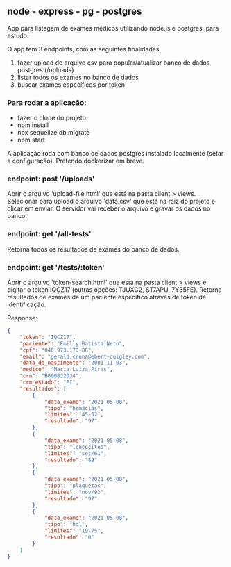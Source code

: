 ## node - express - pg - postgres

App para listagem de exames médicos utilizando node.js e postgres, para estudo.

O app tem 3 endpoints, com as seguintes finalidades:

1. fazer upload de arquivo csv para popular/atualizar banco de dados postgres (/uploads)
2. listar todos os exames no banco de dados
3. buscar exames específicos por token

### Para rodar a aplicação:

* fazer o clone do projeto
* npm install
* npx sequelize db:migrate
* npm start

A aplicação roda com banco de dados postgres instalado localmente (setar a configuração). Pretendo dockerizar em breve.

### **endpoint: post '/uploads'**

Abrir o arquivo 'upload-file.html' que está na pasta client > views. Selecionar para upload o arquivo 'data.csv' que está na raiz do projeto e clicar em enviar. O servidor vai receber o arquivo e gravar os dados no banco.

### **endpoint: get '/all-tests'**

Retorna todos os resultados de exames do banco de dados.  

### **endpoint: get '/tests/:token'**

Abrir o arquivo 'token-search.html' que está na pasta client > views e digitar o token IQCZ17 (outras opções: TJUXC2, ST7APU, 7Y35FE). Retorna resultados de exames de um paciente específico através de token de identificação. 

Response:
```json
{
    "token": "IQCZ17",
    "paciente": "Emilly Batista Neto",
    "cpf": "048.973.170-88",
    "email": "gerald.crona@ebert-quigley.com",
    "data_de_nascimento": "2001-11-03",
    "medico": "Maria Luiza Pires",
    "crm": "B000BJ20J4",
    "crm_estado": "PI",
    "resultados": [
        {
            "data_exame": "2021-05-08",
            "tipo": "hemácias",
            "limites": "45-52",
            "resultado": "97"
        },
        {
            "data_exame": "2021-05-08",
            "tipo": "leucócitos",
            "limites": "set/61",
            "resultado": "89"
        },
        {
            "data_exame": "2021-05-08",
            "tipo": "plaquetas",
            "limites": "nov/93",
            "resultado": "97"
        },
        {
            "data_exame": "2021-05-08",
            "tipo": "hdl",
            "limites": "19-75",
            "resultado": "0"
        }
    ]
}
```
